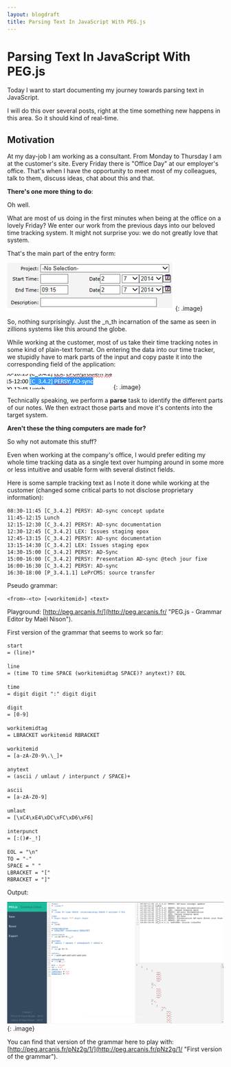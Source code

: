 ```yaml
---
layout: blogdraft
title: Parsing Text In JavaScript With PEG.js
---
```


# Parsing Text In JavaScript With PEG.js

Today I want to start documenting my journey towards parsing text in JavaScript. 

I will do this over several posts, right at the time something new happens in this area. So it should kind of real-time.

## Motivation

At my day-job I am working as a consultant. From Monday to Thursday I am at the customer's site. Every Friday there is "Office Day" at our employer's office. That's when I have the opportunity to meet most of my colleagues, talk to them, discuss ideas, chat about this and that.

**There's one more thing to do**:

Oh well.

What are most of us doing in the first minutes when being at the office on a lovely Friday? We enter our work from the previous days into our beloved time tracking system. It might not surprise you: we do not greatly love that system.

That's the main part of the entry form:

![Screenshot of the Grammar Editor](/images/posts/pegjs/TimeTrackingEntryForm.png)
{: .image}

So, nothing surprisingly. Just the _n_th incarnation of the same as seen in zillions systems like this around the globe.

While working at the customer, most of us take their time tracking notes in some kind of plain-text format. On entering the data into our time tracker, we stupidly have to mark parts of the input and copy paste it into the corresponding field of the application:

![Marked Time Data](/images/posts/pegjs/MarkedTimeData.png)
{: .image}

Technically speaking, we perform a **parse** task to identify the different parts of our notes. We then extract those parts and move it's contents into the target system.

**Aren't these the thing computers are made for?**

So why not automate this stuff?

Even when working at the company's office, I would prefer editing my whole time tracking data as a single text over humping around in some more or less intuitive and usable form with several distinct fields.

Here is some sample tracking text as I note it done while working at the customer (changed some critical parts to not disclose proprietary information):

    08:30-11:45 [C_3.4.2] PERSY: AD-sync concept update
    11:45-12:15 Lunch
    12:15-12:30 [C_3.4.2] PERSY: AD-sync documentation
    12:30-12:45 [C_3.4.2] LEX: Issues staging epox
    12:45-13:15 [C_3.4.2] PERSY: AD-sync documentation
    13:15-14:30 [C_3.4.2] LEX: Issues staging epox
    14:30-15:00 [C_3.4.2] PERSY: AD-Sync
    15:00-16:00 [C_3.4.2] PERSY: Presentation AD-sync @tech jour fixe
    16:00-16:30 [C_3.4.2] PERSY: AD-sync
    16:30-18:00 [P_3.4.1.1] LePrCMS: source transfer
    
Pseudo grammar:

    <from>-<to> [<workitemid>] <text>

Playground: [http://peg.arcanis.fr/](http://peg.arcanis.fr/ "PEG.js - Grammar Editor by Maël Nison").

First version of the grammar that seems to work so far: 

    start
    = (line)*
    
    line
    = (time TO time SPACE (workitemidtag SPACE)? anytext)? EOL
    
    time
    = digit digit ":" digit digit
    
    digit
    = [0-9]
    
    workitemidtag
    = LBRACKET workitemid RBRACKET
    
    workitemid
    = [a-zA-Z0-9\.\_]+
    
    anytext
    = (ascii / umlaut / interpunct / SPACE)+
    
    ascii
    = [a-zA-Z0-9]
    
    umlaut
    = [\xC4\xE4\xDC\xFC\xD6\xF6]
    
    interpunct
    = [:()#-_!]
    
    EOL = "\n"
    TO = "-"
    SPACE = " "
    LBRACKET = "["
    RBRACKET = "]"
    
Output:

![Screenshot of the Grammar Editor](/images/posts/pegjs/ScreenshotGrammarEditor.png)
{: .image}

You can find that version of the grammar here to play with: [http://peg.arcanis.fr/pNz2g/1/](http://peg.arcanis.fr/pNz2g/1/ "First version of the grammar").